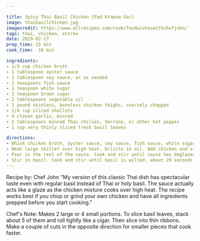```yaml
---

title: Spicy Thai Basil Chicken (Pad Krapow Gai)
image: thaibasilchicken.jpg 
imagecredit: https://www.allrecipes.com/cook/foodwisheswithchefjohn/
tags: thai, chicken, entree
date: 2019-02-17
prep_time: 15 min
cook_time:  10 min

ingredients:
- 1/3 cup chicken broth
- 1 tablespoon oyster sauce
- 1 tablespoon soy sauce, or as needed
- 2 teaspoons fish sauce
- 1 teaspoon white sugar
- 1 teaspoon brown sugar
- 2 tablespoons vegetable oil
- 1 pound skinless, boneless chicken thighs, coarsely chopped
- 1/4 cup sliced shallots
- 4 cloves garlic, minced
- 2 tablespoons minced Thai chilies, Serrano, or other hot pepper
- 1 cup very thinly sliced fresh basil leaves

directions:
- Whisk chicken broth, oyster sauce, soy sauce, fish sauce, white sugar, and brown sugar together in a bowl until well blended.
- Heat large skillet over high heat. Drizzle in oil. Add chicken and stir fry until it loses its raw color, 2 to 3 minutes. Stir in shallots, garlic, and sliced chilies. Continue cooking on high heat until some of the juices start to caramelize in the bottom of the pan, about 2 or 3 more minutes. Add about a tablespoon of the sauce mixture to the skillet; cook and stir until sauce begins to caramelize, about 1 minute.
- Pour in the rest of the sauce. Cook and stir until sauce has deglazed the bottom of the pan. Continue to cook until sauce glazes onto the meat, 1 or 2 more minutes. Remove from heat.
- Stir in basil. Cook and stir until basil is wilted, about 20 seconds. Serve with rice.
---
```

Recipe by: Chef John "My version of this classic Thai dish has spectacular taste even with regular basil instead of Thai or holy basil. The sauce actually acts like a glaze as the chicken mixture cooks over high heat. The recipe works best if you chop or grind your own chicken and have all ingredients prepped before you start cooking."

Chef's Note:
Makes 2 large or 4 small portions.
To slice basil leaves, stack about 5 of them and roll tightly like a cigar. Then slice into thin ribbons. Make a couple of cuts in the opposite direction for smaller pieces that cook faster.
